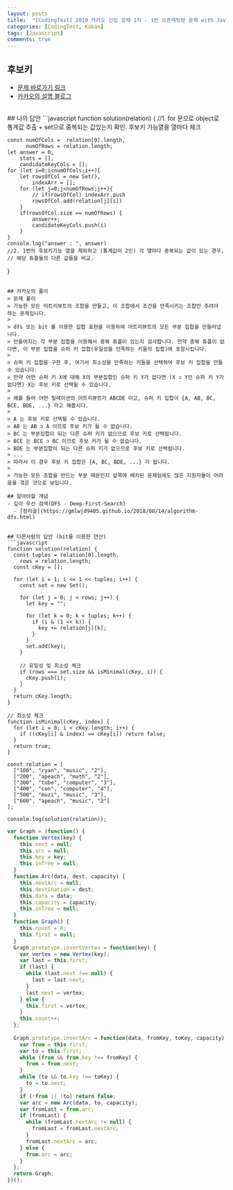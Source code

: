 ```yaml
---
layout: posts
title:  "[CodingTest] 2019 카카오 신입 공채 1차 - 1번 오픈채팅방 문제 with Javascript"
categories: [CodingTest, Kakao]
tags: [Javascript]
comments: true
---
```


## 후보키
- [문제 바로가기 링크](https://www.welcomekakao.com/learn/courses/30/lessons/42890?language=javascript)
- [카카오의 설명 블로그](http://tech.kakao.com/2018/09/21/kakao-blind-recruitment-for2019-round-1/)
<br>
## 나의 답안
```javascript
function solution(relation) {
    //1. for 문으로 object로 통계값 추출 + set으로 중복되는 값있는지 확인. 후보키 가능열을 열마다 체크
    
    const numOfCols =  relation[0].length,  
          numOfRows = relation.length;
    let answer = 0,
        stats = [],
        candidateKeyCols = [];
    for (let i=0;i<numOfCols;i++){
        let rowsOfCol = new Set(),
            indexArr = [];
        for (let j=0;j<numOfRows;j++){
            // if(rowsOfCol) indexArr.push
            rowsOfCol.add(relation[j][i])
        }
        if(rowsOfCol.size == numOfRows) {
            answer++;
            candidateKeyCols.push(i)
        }
    }
    console.log("answer : ", answer)
    //2. 1번의 후보키가능 열을 제외하고 (통계값이 2인) 각 열마다 중복되는 값이 있는 경우, 
    // 해당 튜플들의 다른 값들을 비교.   
}
```

## 카카오의 풀이
> 문제 풀이
> 가능한 모든 어트리뷰트의 조합을 만들고, 이 조합에서 조건을 만족시키는 조합만 추려야 하는 문제입니다.
>
> dfs 또는 bit 를 이용한 집합 표현을 이용하여 어트리뷰트의 모든 부분 집합을 만들어냅니다.
> 만들어지는 각 부분 집합을 이용해서 중복 튜플이 있는지 검사합니다. 만약 중복 튜플이 없다면, 이 부분 집합을 슈퍼 키 집합(유일성을 만족하는 키들의 집합)에 포함시킵니다.
>
> 슈퍼 키 집합을 구한 후, 여기서 최소성을 만족하는 키들을 선택하여 후보 키 집합을 만들 수 있습니다.
> 만약 어떤 슈퍼 키 X에 대해 X의 부분집합인 슈퍼 키 Y가 없다면 (X ⊃ Y인 슈퍼 키 Y가 없다면) X는 후보 키로 선택될 수 있습니다.
>
> 예를 들어 어떤 릴레이션의 어트리뷰트가 ABCDE 이고, 슈퍼 키 집합이 {A, AB, BC, BCE, BDE, ...} 라고 해봅시다.
>
> A 는 후보 키로 선택될 수 있습니다.
> AB 는 AB ⊃ A 이므로 후보 키가 될 수 없습니다.
> BC 는 부분집합이 되는 다른 슈퍼 키가 없으므로 후보 키로 선택됩니다.
> BCE 는 BCE ⊃ BC 이므로 후보 키가 될 수 없습니다.
> BDE 는 부분집합이 되는 다른 슈퍼 키가 없으므로 후보 키로 선택됩니다.
> ...
> 따라서 이 경우 후보 키 집합은 {A, BC, BDE, ...} 가 됩니다.
>
> 가능한 모든 조합을 만드는 부분 때문인지 앞쪽에 배치된 문제임에도 많은 지원자들이 어려움을 겪은 것으로 보입니다.

## 알아야할 개념
- 깊이 우선 검색(DFS - Deep-First-Search)
  - [정리글](https://gmlwjd9405.github.io/2018/08/14/algorithm-dfs.html)


## 다른사람의 답안 (bit를 이용한 연산)
```javascript
function solution(relation) {
  const tuples = relation[0].length,
    rows = relation.length;
  const cKey = [];

  for (let i = 1; i <= 1 << tuples; i++) {
    const set = new Set();

    for (let j = 0; j < rows; j++) {
      let key = "";

      for (let k = 0; k < tuples; k++) {
        if (i & (1 << k)) {
          key += relation[j][k];
        }
      }
      set.add(key);
    }

    // 유일성 및 최소성 체크
    if (rows === set.size && isMinimal(cKey, i)) {
      cKey.push(i);
    }
  }
  return cKey.length;
}

// 최소성 체크
function isMinimal(cKey, index) {
  for (let i = 0; i < cKey.length; i++) {
    if ((cKey[i] & index) == cKey[i]) return false;
  }
  return true;
}

const relation = [
  ["100", "ryan", "music", "2"],
  ["200", "apeach", "math", "2"],
  ["300", "tube", "computer", "3"],
  ["400", "con", "computer", "4"],
  ["500", "muzi", "music", "3"],
  ["600", "apeach", "music", "2"]
];

console.log(solution(relation));
```




```javascript
var Graph = (function() {
  function Vertex(key) {
    this.next = null;
    this.arc = null;
    this.key = key;
    this.inTree = null;
  }
  function Arc(data, dest, capacity) {
    this.nextArc = null;
    this.destination = dest;
    this.data = data;
    this.capacity = capacity;
    this.inTree = null;
  }
  function Graph() {
    this.count = 0;
    this.first = null;
  }
  Graph.prototype.insertVertex = function(key) {
    var vertex = new Vertex(key);
    var last = this.first;
    if (last) {
      while (last.next !== null) {
        last = last.next;
      }
      last.next = vertex;
    } else {
      this.first = vertex;
    }
    this.count++;
  };
  
  Graph.prototype.insertArc = function(data, fromKey, toKey, capacity) {
    var from = this.first;
    var to = this.first;
    while (from && from.key !== fromKey) {
      from = from.next;
    }
    while (to && to.key !== toKey) {
      to = to.next;
    }
    if (!from || !to) return false;
    var arc = new Arc(data, to, capacity);
    var fromLast = from.arc;
    if (fromLast) {
      while (fromLast.nextArc != null) {
        fromLast = fromLast.nextArc;
      }
      fromLast.nextArc = arc;
    } else {
      from.arc = arc;
    }
  };
  return Graph;
})();